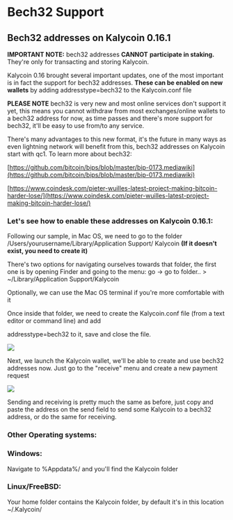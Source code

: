 # Bech32 Support

## **Bech32 addresses on Kalycoin 0.16.1**

**IMPORTANT NOTE:** bech32 addresses **CANNOT** **participate in staking.** They're only for transacting and storing Kalycoin.

Kalycoin 0.16 brought several important updates, one of the most important is in fact the support for bech32 addresses. **These can be enabled on new wallets** by adding addresstype=bech32 to the Kalycoin.conf file

**PLEASE NOTE** bech32 is very new and most online services don't support it yet, this means you cannot withdraw from most exchanges/online wallets to a bech32 address for now, as time passes and there's more support for bech32, it'll be easy to use from/to any service.

There's many advantages to this new format, it's the future in many ways as even lightning network will benefit from this, bech32 addresses on Kalycoin start with qc1. To learn more about bech32:

[https://github.com/bitcoin/bips/blob/master/bip-0173.mediawiki](https://github.com/bitcoin/bips/blob/master/bip-0173.mediawiki)

[https://www.coindesk.com/pieter-wuilles-latest-project-making-bitcoin-harder-lose/](https://www.coindesk.com/pieter-wuilles-latest-project-making-bitcoin-harder-lose/)

### **Let's see how to enable these addresses on Kalycoin 0.16.1:**

Following our sample, in Mac OS, we need to go to the folder /Users/yourusername/Library/Application Support/ Kalycoin **(If it doesn't exist, you need to create it)**

There's two options for navigating ourselves towards that folder, the first one is by opening Finder and going to the menu: go -> go to folder.. > \~/Library/Application Support/Kalycoin

Optionally, we can use the Mac OS terminal if you're more comfortable with it

Once inside that folder, we need to create the Kalycoin.conf file (from a text editor or command line) and add

addresstype=bech32 to it, save and close the file.

![](.gitbook/assets/Screenshot\_7.png)

Next, we launch the Kalycoin wallet, we'll be able to create and use bech32 addresses now. Just go to the "receive" menu and create a new payment request

![](.gitbook/assets/Screenshot\_8.png)

Sending and receiving is pretty much the same as before, just copy and paste the address on the send field to send some Kalycoin to a bech32 address, or do the same for receiving.

### **Other Operating systems:**

### **Windows:**

Navigate to %Appdata%/ and you'll find the Kalycoin folder

### **Linux/FreeBSD:**

Your home folder contains the Kalycoin folder, by default it's in this location \~/.Kalycoin/
